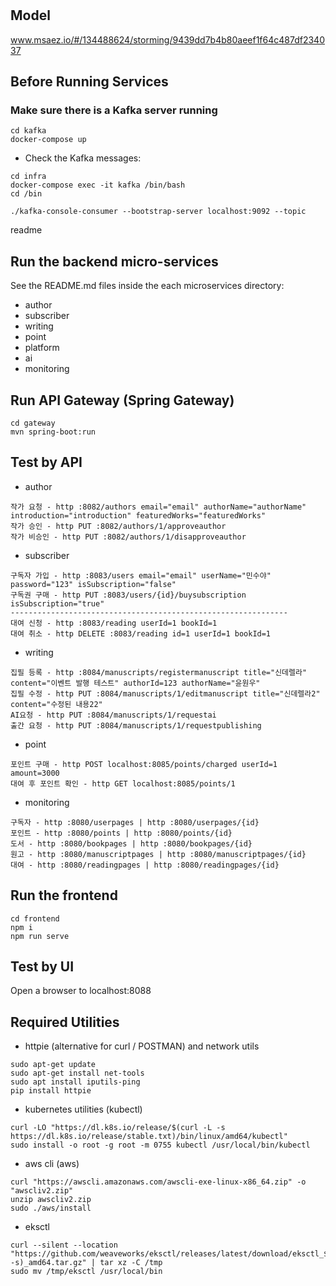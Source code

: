 # 

## Model
www.msaez.io/#/134488624/storming/9439dd7b4b80aeef1f64c487df234037

## Before Running Services
### Make sure there is a Kafka server running
```
cd kafka
docker-compose up
```
- Check the Kafka messages:
```
cd infra
docker-compose exec -it kafka /bin/bash
cd /bin

./kafka-console-consumer --bootstrap-server localhost:9092 --topic
```

readme

## Run the backend micro-services
See the README.md files inside the each microservices directory:

- author
- subscriber
- writing
- point
- platform
- ai
- monitoring


## Run API Gateway (Spring Gateway)
```
cd gateway
mvn spring-boot:run
```

## Test by API
- author
```
작가 요청 - http :8082/authors email="email" authorName="authorName" introduction="introduction" featuredWorks="featuredWorks"
작가 승인 - http PUT :8082/authors/1/approveauthor
작가 비승인 - http PUT :8082/authors/1/disapproveauthor
```
- subscriber
```
구독자 가입 - http :8083/users email="email" userName="민수야" password="123" isSubscription="false"
구독권 구매 - http PUT :8083/users/{id}/buysubscription isSubscription="true"
--------------------------------------------------------------
대여 신청 - http :8083/reading userId=1 bookId=1
대여 취소 - http DELETE :8083/reading id=1 userId=1 bookId=1
```
- writing
```
집필 등록 - http :8084/manuscripts/registermanuscript title="신데렐라" content="이벤트 발행 테스트" authorId=123 authorName="윤원우"
집필 수정 - http PUT :8084/manuscripts/1/editmanuscript title="신데렐라2" content="수정된 내용22"
AI요청 - http PUT :8084/manuscripts/1/requestai
출간 요청 - http PUT :8084/manuscripts/1/requestpublishing
```
- point
```
포인트 구매 - http POST localhost:8085/points/charged userId=1 amount=3000
대여 후 포인트 확인 - http GET localhost:8085/points/1
```
- monitoring
```
구독자 - http :8080/userpages | http :8080/userpages/{id}
포인트 - http :8080/points | http :8080/points/{id}
도서 - http :8080/bookpages | http :8080/bookpages/{id}
원고 - http :8080/manuscriptpages | http :8080/manuscriptpages/{id}
대여 - http :8080/readingpages | http :8080/readingpages/{id}
```


## Run the frontend
```
cd frontend
npm i
npm run serve
```

## Test by UI
Open a browser to localhost:8088

## Required Utilities

- httpie (alternative for curl / POSTMAN) and network utils
```
sudo apt-get update
sudo apt-get install net-tools
sudo apt install iputils-ping
pip install httpie
```

- kubernetes utilities (kubectl)
```
curl -LO "https://dl.k8s.io/release/$(curl -L -s https://dl.k8s.io/release/stable.txt)/bin/linux/amd64/kubectl"
sudo install -o root -g root -m 0755 kubectl /usr/local/bin/kubectl
```

- aws cli (aws)
```
curl "https://awscli.amazonaws.com/awscli-exe-linux-x86_64.zip" -o "awscliv2.zip"
unzip awscliv2.zip
sudo ./aws/install
```

- eksctl 
```
curl --silent --location "https://github.com/weaveworks/eksctl/releases/latest/download/eksctl_$(uname -s)_amd64.tar.gz" | tar xz -C /tmp
sudo mv /tmp/eksctl /usr/local/bin
```
